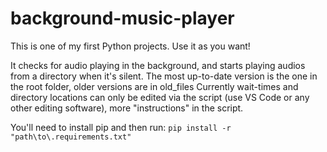 # background-music-player

This is one of my first Python projects.
Use it as you want!

It checks for audio playing in the background, and starts playing audios from a directory when it's silent.
The most up-to-date version is the one in the root folder, older versions are in old_files
Currently wait-times and directory locations can only be edited via the script (use VS Code or any other editing software),
more "instructions" in the script.

You'll need to install pip and then run:
``pip install -r "path\to\.requirements.txt"``

